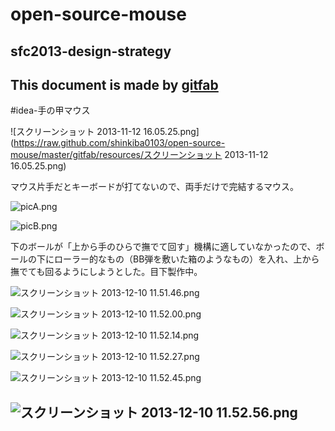 # open-source-mouse
## sfc2013-design-strategy    
This document is made by [gitfab](http://gitfab.org)
---
#idea-手の甲マウス

![スクリーンショット 2013-11-12 16.05.25.png](https://raw.github.com/shinkiba0103/open-source-mouse/master/gitfab/resources/スクリーンショット 2013-11-12 16.05.25.png)

マウス片手だとキーボードが打てないので、両手だけで完結するマウス。


![picA.png](https://raw.github.com/shinkiba0103/open-source-mouse/master/gitfab/resources/picA.png)

![picB.png](https://raw.github.com/shinkiba0103/open-source-mouse/master/gitfab/resources/picB.png)

下のボールが「上から手のひらで撫でて回す」機構に適していなかったので、ボールの下にローラー的なもの（BB弾を敷いた箱のようなもの）を入れ、上から撫でても回るようにしようとした。目下製作中。


![スクリーンショット 2013-12-10 11.51.46.png](https://raw.github.com/shinkiba0103/open-source-mouse/master/gitfab/resources/スクリーンショット-2013-12-10-11.51.46.png)

![スクリーンショット 2013-12-10 11.52.00.png](https://raw.github.com/shinkiba0103/open-source-mouse/master/gitfab/resources/スクリーンショット-2013-12-10-11.52.00.png)

![スクリーンショット 2013-12-10 11.52.14.png](https://raw.github.com/shinkiba0103/open-source-mouse/master/gitfab/resources/スクリーンショット-2013-12-10-11.52.14.png)

![スクリーンショット 2013-12-10 11.52.27.png](https://raw.github.com/shinkiba0103/open-source-mouse/master/gitfab/resources/スクリーンショット-2013-12-10-11.52.27.png)

![スクリーンショット 2013-12-10 11.52.45.png](https://raw.github.com/shinkiba0103/open-source-mouse/master/gitfab/resources/スクリーンショット-2013-12-10-11.52.45.png)

![スクリーンショット 2013-12-10 11.52.56.png](https://raw.github.com/shinkiba0103/open-source-mouse/master/gitfab/resources/スクリーンショット-2013-12-10-11.52.56.png)
---
